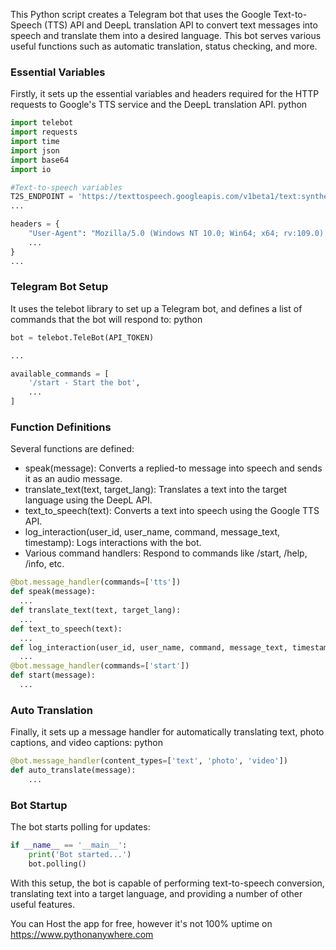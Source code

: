 
This Python script creates a Telegram bot that uses the Google Text-to-Speech (TTS) API and DeepL translation API to convert text messages into speech and translate them into a desired language. This bot serves various useful functions such as automatic translation, status checking, and more.

### Essential Variables

Firstly, it sets up the essential variables and headers required for the HTTP requests to Google's TTS service and the DeepL translation API.
python
```python
import telebot
import requests
import time
import json
import base64
import io

#Text-to-speech variables
T2S_ENDPOINT = 'https://texttospeech.googleapis.com/v1beta1/text:synthesize?key='
...

headers = {
    "User-Agent": "Mozilla/5.0 (Windows NT 10.0; Win64; x64; rv:109.0) Gecko/20100101 Firefox/114.0",
    ...
}
...
```

### Telegram Bot Setup

It uses the telebot library to set up a Telegram bot, and defines a list of commands that the bot will respond to:
python
```python
bot = telebot.TeleBot(API_TOKEN)

...

available_commands = [
    '/start - Start the bot',
    ...
]
```
### Function Definitions

Several functions are defined:

   - speak(message): Converts a replied-to message into speech and sends it as an audio message.
   - translate_text(text, target_lang): Translates a text into the target language using the DeepL API.
   - text_to_speech(text): Converts a text into speech using the Google TTS API.
   - log_interaction(user_id, user_name, command, message_text, timestamp): Logs interactions with the bot.
   - Various command handlers: Respond to commands like /start, /help, /info, etc.

  ```python
@bot.message_handler(commands=['tts'])
def speak(message):
    ...
def translate_text(text, target_lang):
    ...
def text_to_speech(text):
    ...
def log_interaction(user_id, user_name, command, message_text, timestamp):
    ...
@bot.message_handler(commands=['start'])
def start(message):
    ...
```
### Auto Translation

Finally, it sets up a message handler for automatically translating text, photo captions, and video captions:
python
```python
@bot.message_handler(content_types=['text', 'photo', 'video'])
def auto_translate(message):
    ...
```
### Bot Startup

The bot starts polling for updates:
```python
if __name__ == '__main__':
    print('Bot started...')
    bot.polling()
```
With this setup, the bot is capable of performing text-to-speech conversion, translating text into a target language, and providing a number of other useful features.


You can Host the app for free, however it's not 100% uptime on https://www.pythonanywhere.com

